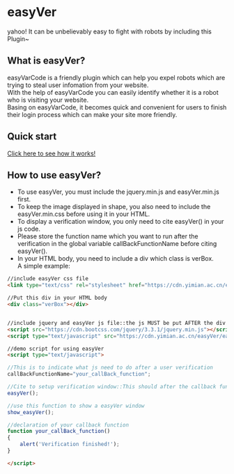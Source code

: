 # easyVer
yahoo! It can be unbelievably easy to fight with robots by including this Plugin~


## What is easyVer?
easyVarCode is a friendly plugin which can help you expel robots which are trying to steal user infomation from your website.</br>
With the help of easyVarCode you can easily identify whether it is a robot who is visiting your website.</br>
Basing on easyVarCode, it becomes quick and convenient for users to finish their login process which can make your site more friendly. 


## Quick start

[Click here to see how it works!](https://cn.yimian.xyz/etc/easyVer/)


## How to use easyVer?
 - To use easyVer, you must include the jquery.min.js and easyVer.min.js first.</br>
 - To keep the image displayed in shape, you also need to include the easyVer.min.css before using it in your HTML.</br>
 - To display a verification window, you only need to cite easyVer() in your js code.</br>
 - Please store the function name which you want to run after the verification in the global variable callBackFunctionName before citing easyVer().</br> 
 - In your HTML body, you need to include a div which class is verBox.</br>
A simple example:
```html
//include easyVer css file
<link type="text/css" rel="stylesheet" href="https://cdn.yimian.ac.cn/easyVer/easyVer.min.css">

//Put this div in your HTML body
<div class="verBox"></div>


//include jquery and easyVer js file::the js MUST be put AFTER the div
<script src="https://cdn.bootcss.com/jquery/3.3.1/jquery.min.js"></script>
<script type="text/javascript" src="https://cdn.yimian.ac.cn/easyVer/easyVer.min.js"></script>

//demo script for using easyVer
<script type="text/javascript">

//This is to indicate what js need to do after a user verification
callBackFunctionName="your_callBack_function";

//Cite to setup verification window::This should after the callback function assignment
easyVer();

//use this function to show a easyVer window
show_easyVer();

//declaration of your callback function
function your_callBack_function()
{
	alert('Verification finished!');
}

</script>
```


